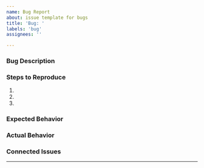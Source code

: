 ```yaml
---
name: Bug Report
about: issue template for bugs
title: 'Bug: '
labels: 'bug'
assignees: ''

---
```


### Bug Description

### Steps to Reproduce
1. 
2. 
3. 

### Expected Behavior

### Actual Behavior

### Connected Issues

---
